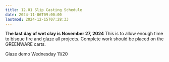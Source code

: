 ```yaml
---
title: 12.01 Slip Casting Schedule
date: 2024-11-06T09:00:00
lastmod: 2024-12-15T07:28:33
---
```


**The last day of wet clay is November 27, 2024** This is to allow enough time to bisque fire and glaze all projects. Complete work should be placed on the GREENWARE carts.

Glaze demo Wednesday 11/20

